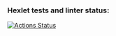 ### Hexlet tests and linter status:
[![Actions Status](https://github.com/Chundrikov/algorithms-project-69/actions/workflows/hexlet-check.yml/badge.svg)](https://github.com/Chundrikov/algorithms-project-69/actions)